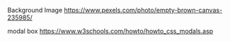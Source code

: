 Background Image 
https://www.pexels.com/photo/empty-brown-canvas-235985/

modal box 
https://www.w3schools.com/howto/howto_css_modals.asp